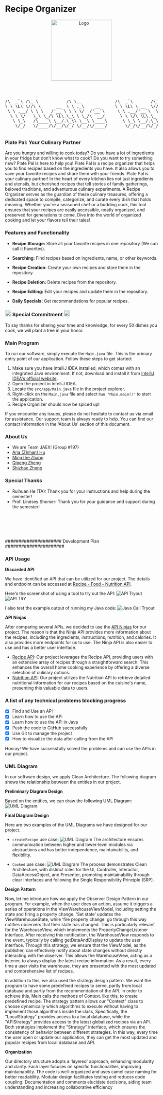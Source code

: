# Recipe Organizer

<p align="center">
<img src="images/platePal-logo-for-display.png" width="200" height="200" alt="Logo">
</p>

<pre><p align="center">
 ____    ___             __                 ____          ___      
/\  _`\ /\_ \           /\ \__             /\  _`\       /\_ \     
\ \ \L\ \//\ \      __  \ \ ,_\    __      \ \ \L\ \ __  \//\ \    
 \ \ ,__/ \ \ \   /'__`\ \ \ \/  /'__`\     \ \ ,__/'__`\  \ \ \   
  \ \ \/   \_\ \_/\ \L\.\_\ \ \_/\  __/      \ \ \/\ \L\.\_ \_\ \_
   \ \_\   /\____\ \__/.\_\\ \__\ \____\      \ \_\ \__/.\_\/\____\
    \/_/   \/____/\/__/\/_/ \/__/\/____/       \/_/\/__/\/_/\/____/
</p></pre>

### Plate Pal: Your Culinary Partner

Are you hungry and willing to cook today? Do you have a lot of ingredients in your fridge but don't know what to cook? Do you want to try something new? Plate Pal is here to help you! Plate Pal is a recipe organizer that helps you to find recipes based on the ingredients you have. It also allows you to save your favorite recipes and share them with your friends. Plate Pal is your culinary partner! In the heart of every kitchen lies not just ingredients and utensils, but cherished recipes that tell stories of family gatherings, beloved traditions, and adventurous culinary experiments. A Recipe Organizer serves as the guardian of these culinary treasures, offering a dedicated space to compile, categorize, and curate every dish that holds meaning. Whether you're a seasoned chef or a budding cook, this tool ensures that your recipes are easily accessible, neatly organized, and preserved for generations to come. Dive into the world of organized cooking and let your flavors tell their tales!

### Features and Functionality

- **Recipe Storage:** Store all your favorite recipes in one repository (We can call it Favorites).

- **Searching:** Find recipes based on ingredients, name, or other keywords.

- **Recipe Creation:** Create your own recipes and store them in the repository.

- **Recipe Deletion:** Delete recipes from the repository.

- **Recipe Editing:** Edit your recipes and update them in the repository.

- **Daily Specials:** Get recommendations for popular recipes.

[//]: # (- **Categorization:** Classify recipes by type, cuisine, dietary preference, etc.)

[//]: # (- **Recipe Scaling:** Adjust ingredient quantities based on the number of servings.)

[//]: # (- **Meal Planning:** Plan your meals and create a shopping list.)

[//]: # (- **Social Sharing:** Share recipes with friends and family across various platforms.)

[//]: # (- **Personal Notes:** Add personal tips, tricks, and notes recipes.)

[//]: # (- **Image Upload:** Attach photos to recipes, showcasing the finished dish or specific steps.)

[//]: # (- **Recipe Rating:** Rate recipes.)

[//]: # (- **Recipe Reviews:** Read and write reviews for recipes.)

### <img src="src/main/java/view/tree.png" width="20" height="20" alt="Logo"> Special Commitment <img src="src/main/java/view//tree.png" width="20" height="20" alt="Logo">

To say thanks for sharing your time and knowledge, for every 50 dishes you cook, we will plant a tree in your honor.

### Main Program

To run our software, simply execute the `Main.java` file. This is the primary entry point of our application. Follow these steps to get started:

1. Make sure you have IntelliJ IDEA installed, which comes with an integrated Java environment. If not, download and install it from [IntelliJ IDEA's official website](https://www.jetbrains.com/idea/download/).
2. Open the project in IntelliJ IDEA.
3. Locate the `src/app/Main.java` file in the project explorer.
4. Right-click on the `Main.java` file and select `Run 'Main.main()'` to start the application.
5. Recipe Organizer should now be spiced up!

If you encounter any issues, please do not hesitate to contact us via email for assistance. Our support team is always ready to help. You can find our contact information in the 'About Us' section of this document.

### About Us

- We are Team JAEX! (Group #197)
- [Aria (Zhihan) Hu](mailto:aria.hu@mail.utoronto.ca)
- [Mingzhe Zhang](mailto:mzhe.zhang@mail.utoronto.ca)
- [Qipeng Zheng](mailto:jamesqp.zheng@mail.utoronto.ca)
- [Shizhao Zheng](mailto:shizhao.zheng@mail.utoronto.ca)

### Special Thanks

- Ruihuan He (TA): Thank you for your instructions and help during the semester!
- Prof. Lindsey Shorser: Thank you for your guidance and support during the semester!

<br><br><br><br>

##################### Development Plan ######################


### API Usage

**Discarded API**

We have identified an API that can be utilized for our project. The details and endpoint can be accessed at [Recipe - Food - Nutrition API](https://spoonacular-recipe-food-nutrition-v1.p.rapidapi.com/recipes/complexSearch).

Here's the screenshot of using a tool to try out the API: ![API Tryout](images/API_Tryout.png)![API TRY](images/API_TRY.png)

I also test the example output of running my Java code: ![Java Call Tryout](images/Java_Call_Tryout.png)

**API Ninjas**

After comparing several APIs, we decided to use the [API Ninjas](https://api-ninjas.com/) for our project. The reason is that the Ninja API provides more information about the recipes, including the ingredients, instructions, nutrition, and calories. It also provides more endpoints for us to use. The Ninja API is also easier to use and has a better user interface.

- [Recipe API](https://api-ninjas.com/api/recipe): Our project leverages the Recipe API, providing users with an extensive array of recipes through a straightforward search. This enhances the overall home cooking experience by offering a diverse selection of culinary options.
- [Nutrition API](https://api-ninjas.com/api/nutrition): Our project﻿ utilizes the Nutrition API to retrieve detailed nutritional information for our recipes based on the cuisine's name, presenting this valuable data to users.

[//]: # (Screenshots and usage goes here)

### A list of any technical problems blocking progress

- [X] Find and Use an API
- [X] Learn how to use the API
- [X] Learn how to use the API in Java
- [X] Push the code to GitHub successfully
- [X] Use Git to manage the project
- [X] How to visualize the data after calling from the API

Hooray! We have successfully solved the problems and can use the APIs in our project.

### UML Diagram

In our software design, we apply Clean Architecture. The following diagram shows the relationship between the entities in our project.

**Preliminary Diagram Design**

Based on the entities, we can draw the following UML Diagram: ![UML Diagram](images/UML_Diagram_not_transparent.jpg)

**Final Diagram Design**

Here are two examples of the UML Diagrams we have designed for our project.

- `createRecipe` use case: ![UML Diagram](images/UML_Diagram_createRecipe.jpg)
The architecture ensures communication between higher and lower-level modules via abstractions and has better independence, maintainability, and flexibility.

- `Cooked` use case: ![UML Diagram](images/UML_Diagram_Cooked.png)
The process demonstrates Clean Architecture, with distinct roles for the UI, Controller, Interactor, DataAccessObject, and Presenter, promoting maintainability through clear interfaces and following the Single Responsibility Principle (SRP).

**Design Pattern**

Now, let me introduce how we apply the Observer Design Pattern in our program. For example, when the user does an action, assume it triggers a series of operations in the ViewWarehouseViewModel, including setting the state and firing a property change. 'Set state' updates the ViewWarehouseState, while 'fire property change' go through this way notifies observers that their state has changed. This is particularly relevant for the WarehouseView, which implements the PropertyChangeListener interface. After receiving this notification, the WarehouseView responds to the event, typically by calling getDataAndDisplay to update the user interface. Through this strategy, we ensure that the ViewModel, as the publisher, can effectively notify about state changes without directly interacting with the observer. This allows the WarehouseView, acting as a listener, to always display the latest recipe information. As a result, every time a user visits the warehouse, they are presented with the most updated and comprehensive list of recipes.

In addition to this, we also used the strategy design pattern. We want the program to have some predefined recipes to serve, partly from local database and partly from the recommendation of the API. In order to achieve this, Main calls the methods of Context. like this, to create predefined recipe. The strategy pattern allows our "Context" class to choose dynamically which algorithms to execute without having to implement those algorithms inside the class, Specifically, the "LocalStrategy" provides access to a local database, while the "APIStrategy" provides access to the latest globalized recipes via an API. Both strategies implement the "Strategy" interface, which ensures the consistency of behavior between different strategies. In this way, every time the user open or update our application, they can get the most updated and popular recipes from local database and API.

**Organization**

Our directory structure adopts a 'layered' approach, enhancing modularity and clarity. Each layer focuses on specific functionalities, improving maintainability. The code is well-organized and uses camel case naming for better readability. Modular design facilitates testing and reduces code coupling. Documentation and comments elucidate decisions, aiding team understanding and increasing collaborative efficiency



[//]: # (Week of 10/23 Plan:)

[//]: # (Implement the usercase: create_recipe)

[//]: # (controller:Shizhao,Qipeng)

[//]: # (presenter: Mingzhe, Aria)

[//]: # (interactor: Aria, Shizhao,)

[//]: # (data_access_object:Shizhao, Aria, Qiepng, Mingzhe)

[//]: # (Design a low-fidelity UI design: Aria, Shizhao)

